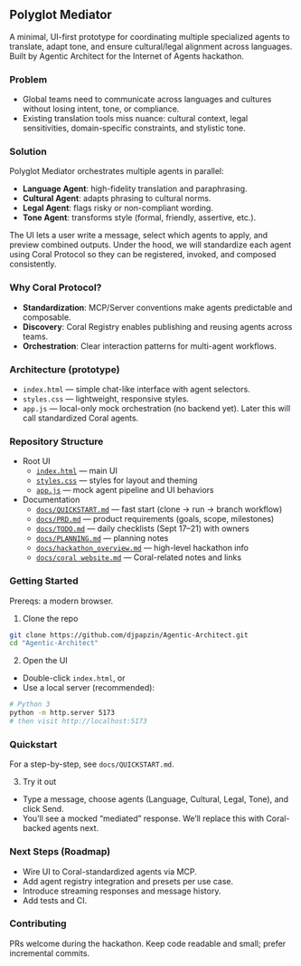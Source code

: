 ## Polyglot Mediator

A minimal, UI-first prototype for coordinating multiple specialized agents to translate, adapt tone, and ensure cultural/legal alignment across languages. Built by Agentic Architect for the Internet of Agents hackathon.

### Problem
- Global teams need to communicate across languages and cultures without losing intent, tone, or compliance.
- Existing translation tools miss nuance: cultural context, legal sensitivities, domain-specific constraints, and stylistic tone.

### Solution
Polyglot Mediator orchestrates multiple agents in parallel:
- **Language Agent**: high-fidelity translation and paraphrasing.
- **Cultural Agent**: adapts phrasing to cultural norms.
- **Legal Agent**: flags risky or non-compliant wording.
- **Tone Agent**: transforms style (formal, friendly, assertive, etc.).

The UI lets a user write a message, select which agents to apply, and preview combined outputs. Under the hood, we will standardize each agent using Coral Protocol so they can be registered, invoked, and composed consistently.

### Why Coral Protocol?
- **Standardization**: MCP/Server conventions make agents predictable and composable.
- **Discovery**: Coral Registry enables publishing and reusing agents across teams.
- **Orchestration**: Clear interaction patterns for multi-agent workflows.

### Architecture (prototype)
- `index.html` — simple chat-like interface with agent selectors.
- `styles.css` — lightweight, responsive styles.
- `app.js` — local-only mock orchestration (no backend yet). Later this will call standardized Coral agents.

### Repository Structure
- Root UI
  - [`index.html`](index.html) — main UI
  - [`styles.css`](styles.css) — styles for layout and theming
  - [`app.js`](app.js) — mock agent pipeline and UI behaviors
- Documentation
  - [`docs/QUICKSTART.md`](docs/QUICKSTART.md) — fast start (clone → run → branch workflow)
  - [`docs/PRD.md`](docs/PRD.md) — product requirements (goals, scope, milestones)
  - [`docs/TODO.md`](docs/TODO.md) — daily checklists (Sept 17–21) with owners
  - [`docs/PLANNING.md`](docs/PLANNING.md) — planning notes
  - [`docs/hackathon_overview.md`](docs/hackathon_overview.md) — high-level hackathon info
  - [`docs/coral website.md`](docs/coral%20website.md) — Coral-related notes and links

### Getting Started
Prereqs: a modern browser.

1) Clone the repo
```bash
git clone https://github.com/djpapzin/Agentic-Architect.git
cd "Agentic-Architect"
```

2) Open the UI
- Double-click `index.html`, or
- Use a local server (recommended):
```bash
# Python 3
python -m http.server 5173
# then visit http://localhost:5173
```

### Quickstart
For a step-by-step, see `docs/QUICKSTART.md`.

3) Try it out
- Type a message, choose agents (Language, Cultural, Legal, Tone), and click Send.
- You’ll see a mocked “mediated” response. We’ll replace this with Coral-backed agents next.

### Next Steps (Roadmap)
- Wire UI to Coral-standardized agents via MCP.
- Add agent registry integration and presets per use case.
- Introduce streaming responses and message history.
- Add tests and CI.

### Contributing
PRs welcome during the hackathon. Keep code readable and small; prefer incremental commits.


